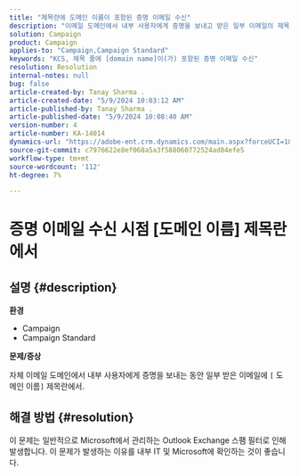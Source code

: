 ```yaml
---
title: "제목란에 도메인 이름이 포함된 증명 이메일 수신"
description: "이메일 도메인에서 내부 사용자에게 증명을 보내고 받은 일부 이메일의 제목 줄에 [도메인 이름]이 있는 경우 수행할 작업에 대해 알아봅니다."
solution: Campaign
product: Campaign
applies-to: "Campaign,Campaign Standard"
keywords: "KCS, 제목 줄에 [domain name]이(가) 포함된 증명 이메일 수신"
resolution: Resolution
internal-notes: null
bug: false
article-created-by: Tanay Sharma .
article-created-date: "5/9/2024 10:03:12 AM"
article-published-by: Tanay Sharma .
article-published-date: "5/9/2024 10:08:40 AM"
version-number: 4
article-number: KA-14014
dynamics-url: "https://adobe-ent.crm.dynamics.com/main.aspx?forceUCI=1&pagetype=entityrecord&etn=knowledgearticle&id=249aca55-eb0d-ef11-9f8a-6045bd0201f5"
source-git-commit: c7976622e8ef068a5a3f588060772524ad84efe5
workflow-type: tm+mt
source-wordcount: '112'
ht-degree: 7%

---
```


# 증명 이메일 수신 시점 [도메인 이름] 제목란에서

## 설명 {#description}


<b>환경</b>

- Campaign
- Campaign Standard




<b>문제/증상</b>

자체 이메일 도메인에서 내부 사용자에게 증명을 보내는 동안 일부 받은 이메일에 `[` 도메인 이름`]`  제목란에서.


## 해결 방법 {#resolution}


이 문제는 일반적으로 Microsoft에서 관리하는 Outlook Exchange 스팸 필터로 인해 발생합니다. 이 문제가 발생하는 이유를 내부 IT 및 Microsoft에 확인하는 것이 좋습니다.
